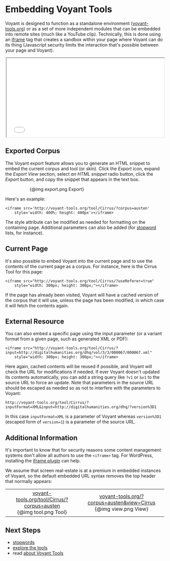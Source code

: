 # Embedding Voyant Tools

Voyant is designed to function as a standalone environment ([voyant-tools.org](http://voyant-tools.org)) or as a set of more independent modules that can be embedded into remote sites (much like a YouTube clip). Technically, this is done using an [iframe](http://www.w3schools.com/tags/tag_iframe.asp) tag that creates a sandbox within your page where Voyant can do its thing (Javascript security limits the interaction that's possible between your page and Voyant).

<div style="max-width: 500px; margin-left: auto; margin-right: auto;"><iframe src="../tool/Cirrus/?useReferer=true" style="width: 100%; height: 250px; margin-left: auto; margin-right: auto;"></iframe></div>

## Exported Corpus

The Voyant export feature allows you to generate an HTML snippet to embed the current corpus and tool (or skin). Click the _Export_ icon, expand the _Export View_ section, select _an HTML snippet_ radio button, click the _Export_ button, and copy the snippet that appears in the text box. 

<div style="max-width: 350px; margin-left: auto; margin-right: auto;">{@img export.png Export}</div>

Here's an example:

	<iframe src='http://voyant-tools.org/tool/Cirrus/?corpus=austen'
		style='width: 400%; height: 400px'></iframe>

The style attribute can be modified as needed for formatting on the containing page. Additional parameters can also be added (for [stopword](#!/guide/stopwords) lists, for instance).

## Current Page

It's also possible to embed Voyant into the current page and to use the contents of the current page as a corpus. For instance, here is the Cirrus Tool for this page:

	<iframe src="http://voyant-tools.org/tool/Cirrus/?useReferer=true"
		style="width: 300px; height: 300px;"></iframe>

If the page has already been visited, Voyant will have a cached version of the corpus that it will use, unless the page has been modified, in which case it will fetch the contents again.

## External Resource

You can also embed a specific page using the input parameter (or a variant format from a given page, such as generated XML or PDF):

	<iframe src="http://voyant-tools.org/tool/Cirrus/?input=http://digitalhumanities.org/dhq/vol/3/3/000067/000067.xml"
		style="width: 300px; height: 300px;"></iframe>
		
Here again, cached contents will be reused if possible, and Voyant will check the URL for modifications if needed. If ever Voyant doesn't updated its contents automatically, you can add a string query like `?v1` or `&v1` to the source URL to force an update. Note that parameters in the source URL should be escaped as needed so as not to interfere with the parameters to Voyant:

	http://voyant-tools.org/tool/Cirrus/?inputFormat=XML&input=http://digitalhumanities.org/dhq/?version%3D1

In this case `inputFormat=XML` is a parameter of Voyant whereas `version%3D1` (escaped form of `version=1`) is a parameter of the source URL.

## Additional Information

It's important to know that for security reasons some content management systems don't allow all authors to use the `<iframe>` tag. For WordPress, installing the [iframe plugin](https://wordpress.org/plugins/iframe/) can help.

We assume that screen real-estate is at a premium in embedded instances of Voyant, so the default embedded URL syntax removes the top header that normally appears:

<table><tr><td><div style="max-width: 350px; text-align: center"><a href="../tool/Cirrus/?corpus=austen" target="_blank">voyant-tools.org/tool/Cirrus/?corpus=austen</a><br/>{@img tool.png Tool}</div></td><td><div style="max-width: 350px; text-align: center;"><a href="../?corpus=austen&view=Cirrus">voyant-tools.org/?corpus=austen&view=Cirrus</a><br/>{@img view.png View}</td></tr></table>

## Next Steps

* [stopwords](#!/guide/stopwords)
* [explore the tools](#!/guide/tools)
* read [about Voyant Tools](#!/guide/about)